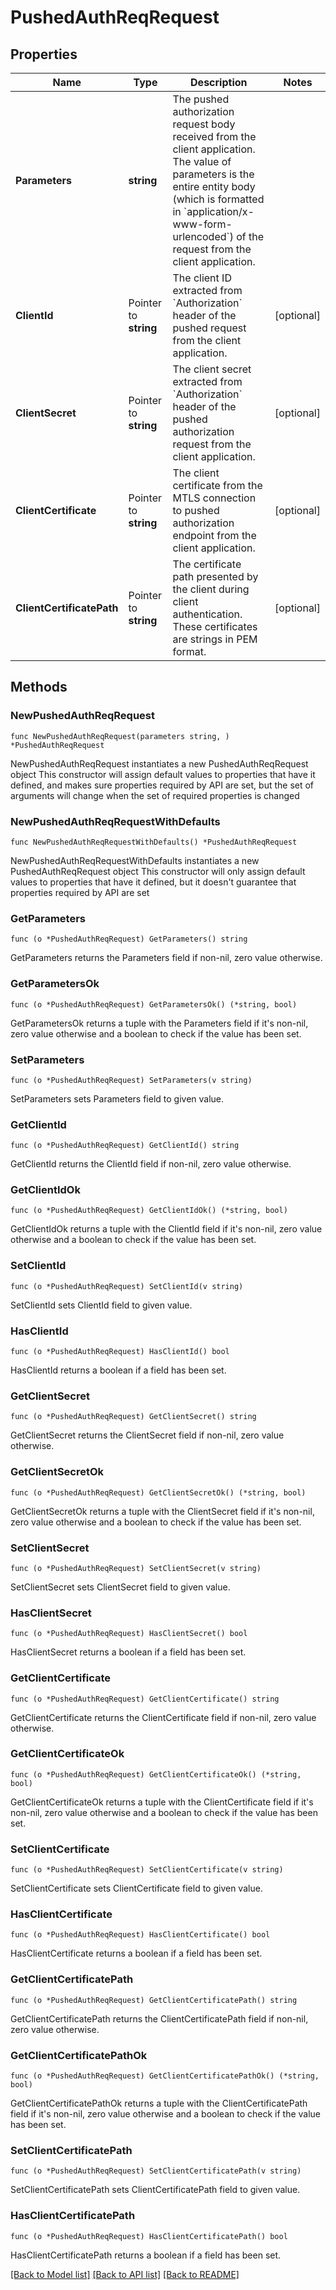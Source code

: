 # PushedAuthReqRequest

## Properties

Name | Type | Description | Notes
------------ | ------------- | ------------- | -------------
**Parameters** | **string** | The pushed authorization request body received from the client application.  The value of parameters is the entire entity body (which is formatted in &#x60;application/x-www-form-urlencoded&#x60;) of the request from the client application.  | 
**ClientId** | Pointer to **string** | The client ID extracted from &#x60;Authorization&#x60; header of the pushed request from the client application.  | [optional] 
**ClientSecret** | Pointer to **string** | The client secret extracted from &#x60;Authorization&#x60; header of the pushed authorization request from the client application.  | [optional] 
**ClientCertificate** | Pointer to **string** | The client certificate from the MTLS connection to pushed authorization endpoint from the client application. | [optional] 
**ClientCertificatePath** | Pointer to **string** | The certificate path presented by the client during client authentication. These certificates are strings in PEM format.  | [optional] 

## Methods

### NewPushedAuthReqRequest

`func NewPushedAuthReqRequest(parameters string, ) *PushedAuthReqRequest`

NewPushedAuthReqRequest instantiates a new PushedAuthReqRequest object
This constructor will assign default values to properties that have it defined,
and makes sure properties required by API are set, but the set of arguments
will change when the set of required properties is changed

### NewPushedAuthReqRequestWithDefaults

`func NewPushedAuthReqRequestWithDefaults() *PushedAuthReqRequest`

NewPushedAuthReqRequestWithDefaults instantiates a new PushedAuthReqRequest object
This constructor will only assign default values to properties that have it defined,
but it doesn't guarantee that properties required by API are set

### GetParameters

`func (o *PushedAuthReqRequest) GetParameters() string`

GetParameters returns the Parameters field if non-nil, zero value otherwise.

### GetParametersOk

`func (o *PushedAuthReqRequest) GetParametersOk() (*string, bool)`

GetParametersOk returns a tuple with the Parameters field if it's non-nil, zero value otherwise
and a boolean to check if the value has been set.

### SetParameters

`func (o *PushedAuthReqRequest) SetParameters(v string)`

SetParameters sets Parameters field to given value.


### GetClientId

`func (o *PushedAuthReqRequest) GetClientId() string`

GetClientId returns the ClientId field if non-nil, zero value otherwise.

### GetClientIdOk

`func (o *PushedAuthReqRequest) GetClientIdOk() (*string, bool)`

GetClientIdOk returns a tuple with the ClientId field if it's non-nil, zero value otherwise
and a boolean to check if the value has been set.

### SetClientId

`func (o *PushedAuthReqRequest) SetClientId(v string)`

SetClientId sets ClientId field to given value.

### HasClientId

`func (o *PushedAuthReqRequest) HasClientId() bool`

HasClientId returns a boolean if a field has been set.

### GetClientSecret

`func (o *PushedAuthReqRequest) GetClientSecret() string`

GetClientSecret returns the ClientSecret field if non-nil, zero value otherwise.

### GetClientSecretOk

`func (o *PushedAuthReqRequest) GetClientSecretOk() (*string, bool)`

GetClientSecretOk returns a tuple with the ClientSecret field if it's non-nil, zero value otherwise
and a boolean to check if the value has been set.

### SetClientSecret

`func (o *PushedAuthReqRequest) SetClientSecret(v string)`

SetClientSecret sets ClientSecret field to given value.

### HasClientSecret

`func (o *PushedAuthReqRequest) HasClientSecret() bool`

HasClientSecret returns a boolean if a field has been set.

### GetClientCertificate

`func (o *PushedAuthReqRequest) GetClientCertificate() string`

GetClientCertificate returns the ClientCertificate field if non-nil, zero value otherwise.

### GetClientCertificateOk

`func (o *PushedAuthReqRequest) GetClientCertificateOk() (*string, bool)`

GetClientCertificateOk returns a tuple with the ClientCertificate field if it's non-nil, zero value otherwise
and a boolean to check if the value has been set.

### SetClientCertificate

`func (o *PushedAuthReqRequest) SetClientCertificate(v string)`

SetClientCertificate sets ClientCertificate field to given value.

### HasClientCertificate

`func (o *PushedAuthReqRequest) HasClientCertificate() bool`

HasClientCertificate returns a boolean if a field has been set.

### GetClientCertificatePath

`func (o *PushedAuthReqRequest) GetClientCertificatePath() string`

GetClientCertificatePath returns the ClientCertificatePath field if non-nil, zero value otherwise.

### GetClientCertificatePathOk

`func (o *PushedAuthReqRequest) GetClientCertificatePathOk() (*string, bool)`

GetClientCertificatePathOk returns a tuple with the ClientCertificatePath field if it's non-nil, zero value otherwise
and a boolean to check if the value has been set.

### SetClientCertificatePath

`func (o *PushedAuthReqRequest) SetClientCertificatePath(v string)`

SetClientCertificatePath sets ClientCertificatePath field to given value.

### HasClientCertificatePath

`func (o *PushedAuthReqRequest) HasClientCertificatePath() bool`

HasClientCertificatePath returns a boolean if a field has been set.


[[Back to Model list]](../README.md#documentation-for-models) [[Back to API list]](../README.md#documentation-for-api-endpoints) [[Back to README]](../README.md)


